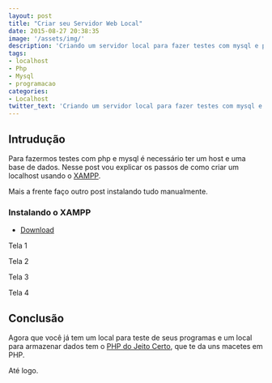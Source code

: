 ```yaml
---
layout: post
title: "Criar seu Servidor Web Local"
date: 2015-08-27 20:38:35
image: '/assets/img/'
description: 'Criando um servidor local para fazer testes com mysql e php.'
tags:
- localhost
- Php
- Mysql
- programacao
categories:
- Localhost
twitter_text: 'Criando um servidor local para fazer testes com mysql e php.'
---
```


## Intrudução

Para fazermos testes com php e mysql é necessário ter um host e uma base de dados.
Nesse post vou explicar os passos de como criar um localhost usando o [XAMPP](#/).

Mais a frente faço outro post instalando tudo manualmente.

### Instalando o XAMPP

- [Download](https://www.apachefriends.org/download.html)

Tela 1

Tela 2

Tela 3

Tela 4


## Conclusão

Agora que você já tem um local para teste de seus programas e um local para armazenar dados tem o [PHP do Jeito Certo](http://br.phptherightway.com), 
que te da uns macetes em PHP.

Até logo.
